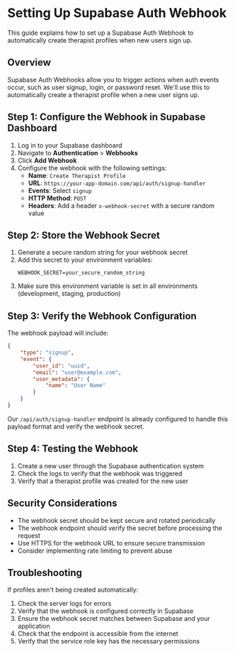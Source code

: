 # Setting Up Supabase Auth Webhook

This guide explains how to set up a Supabase Auth Webhook to automatically create therapist profiles when new users sign up.

## Overview

Supabase Auth Webhooks allow you to trigger actions when auth events occur, such as user signup, login, or password reset. We'll use this to automatically create a therapist profile when a new user signs up.

## Step 1: Configure the Webhook in Supabase Dashboard

1. Log in to your Supabase dashboard
2. Navigate to **Authentication** > **Webhooks**
3. Click **Add Webhook**
4. Configure the webhook with the following settings:
   - **Name**: `Create Therapist Profile`
   - **URL**: `https://your-app-domain.com/api/auth/signup-handler`
   - **Events**: Select `signup`
   - **HTTP Method**: `POST`
   - **Headers**: Add a header `x-webhook-secret` with a secure random value

## Step 2: Store the Webhook Secret

1. Generate a secure random string for your webhook secret
2. Add this secret to your environment variables:
   ```
   WEBHOOK_SECRET=your_secure_random_string
   ```
3. Make sure this environment variable is set in all environments (development, staging, production)

## Step 3: Verify the Webhook Configuration

The webhook payload will include:

```json
{
	"type": "signup",
	"event": {
		"user_id": "uuid",
		"email": "user@example.com",
		"user_metadata": {
			"name": "User Name"
		}
	}
}
```

Our `/api/auth/signup-handler` endpoint is already configured to handle this payload format and verify the webhook secret.

## Step 4: Testing the Webhook

1. Create a new user through the Supabase authentication system
2. Check the logs to verify that the webhook was triggered
3. Verify that a therapist profile was created for the new user

## Security Considerations

- The webhook secret should be kept secure and rotated periodically
- The webhook endpoint should verify the secret before processing the request
- Use HTTPS for the webhook URL to ensure secure transmission
- Consider implementing rate limiting to prevent abuse

## Troubleshooting

If profiles aren't being created automatically:

1. Check the server logs for errors
2. Verify that the webhook is configured correctly in Supabase
3. Ensure the webhook secret matches between Supabase and your application
4. Check that the endpoint is accessible from the internet
5. Verify that the service role key has the necessary permissions
